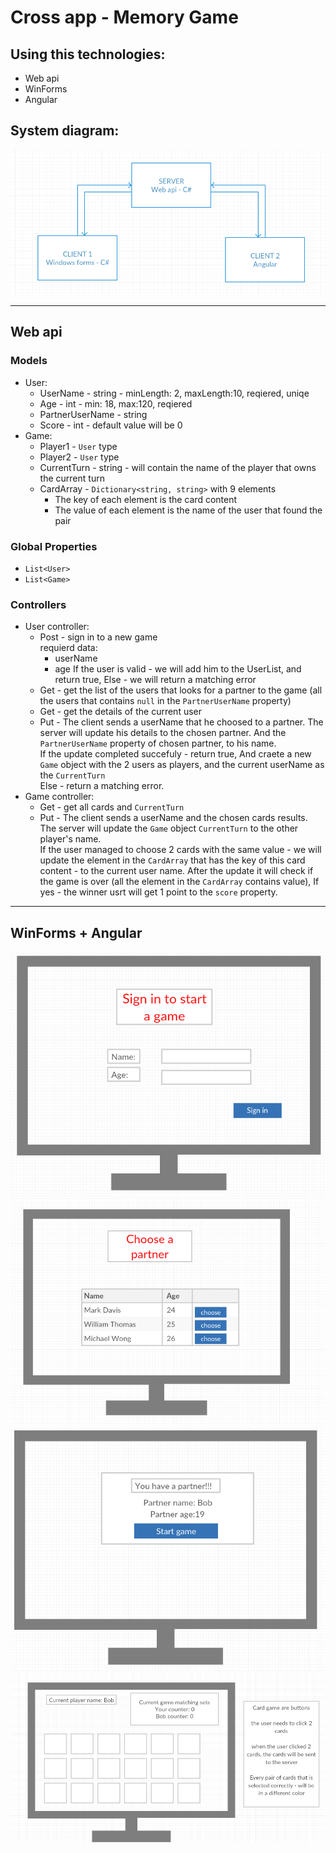 # Cross app - Memory Game

## Using this technologies:
* Web api
* WinForms
* Angular

## System diagram:
![picture](step1.png)

***
## Web api
### Models
* User:
    * UserName - string - minLength: 2, maxLength:10, reqiered, uniqe
    * Age - int - min: 18, max:120, reqiered
    * PartnerUserName - string 
    * Score - int - default value will be 0
* Game:
    * Player1 - `User` type
    * Player2 - `User` type
    * CurrentTurn - string - will contain the name of the player that owns the current turn
    * CardArray - `Dictionary<string, string>` with 9 elements
        * The key of each element is the card content
        * The value of each element is the name of the user that found the pair  
### Global Properties
* `List<User>`
* `List<Game>`

### Controllers
* User controller:
    * Post - sign in to a new game    
    requierd data: 
        * userName
        * age
    If the user is valid - we will add him to the UserList, and return true, Else - we will return a matching error
    * Get - get the list of the users that looks for a partner to the game (all the users that contains `null` in the `PartnerUserName` property)
    * Get - get the details of the current user
    * Put - The client sends a userName that he choosed to a partner.
    The server will update his details to the chosen partner. And the `PartnerUserName` property of chosen partner, to his name.   
    If the update completed succefuly - return true, And craete a new `Game` object with the 2 users as players, and the current userName as the `CurrentTurn`  
    Else - return a matching error.
* Game controller:
    * Get - get all cards and `CurrentTurn`
    * Put - The client sends a userName and the chosen cards results.
    The server will update the `Game` object `CurrentTurn` to the other player's name.   
    If the user managed to choose 2 cards with the same value - we will update the element in the `CardArray` that has the key of this card content - to the current user name.
    After the update it will check if the game is over (all the element in the `CardArray` contains value), If yes - the winner usrt will get 1 point to the `score` property.

***
## WinForms +  Angular
![picture](step2.png)   
![picture](step3.png)   
![picture](step4.png)   
![picture](step5.png)   

